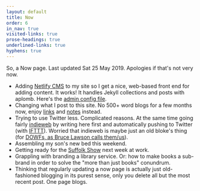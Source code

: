 ```yaml
---
layout: default
title: Now
order: 6
in_nav: true
visited-links: true
prose-headings: true
underlined-links: true
hyphens: true
---
```


So, a Now page. Last updated Sat 25 May 2019. Apologies if that's not very now.

- Adding [Netlify CMS](https://www.netlifycms.org/) to my site so I get a nice, web-based front end for adding content. It works! It handles Jekyll collections and posts with aplomb. Here's the [admin config file](https://github.com/leonp/leon2/blob/master/admin/config.yml).
- Changing what I post to this site. No 500+ word blogs for a few months now, enjoy [links](/links) and [notes](/notes) instead.
- Trying to use Twitter less. Complicated reasons. At the same time going fairly [indieweb](https://indieweb.org/why) by writing here first and automatically pushing to Twitter (with [IFTTT](https://ifttt.com)). Worried that indieweb is maybe just an old bloke's thing (for [DOWFs, as Bruce Lawson calls them/us](https://www.brucelawson.co.uk/2019/structured-data-and-google/)).
- Assembling my son's new bed this weekend.
- Getting ready for the [Suffolk Show](https://suffolkshow.co.uk/) next week at work.
- Grappling with branding a library service. Or: how to make books a sub-brand in order to solve the "more than just books" conundrum.
- Thinking that regularly updating a now page is actually just old-fashioned blogging in its purest sense, only you delete all but the most recent post. One page blogs.
